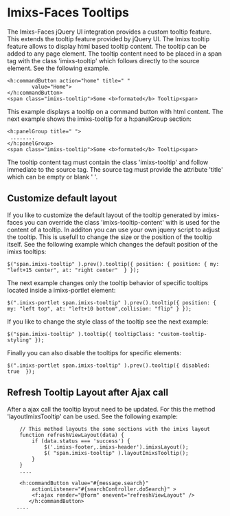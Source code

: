 # Imixs-Faces Tooltips 
The Imixs-Faces jQuery UI integration provides a custom tooltip feature.  This extends the tooltip feature provided by jQuery UI.  The Imixs tooltip feature allows to display html based tooltip content. The tooltip can be added to any page element. The tooltip content need to  be placed in a span tag with the class 'imixs-tooltip' which follows directly to  the source element. See the following example.
 
	<h:commandButton action="home" title=" "
			value="Home">
	</h:commandButton>
	<span class="imixs-tooltip">Some <b>formated</b> Tooltip<span>

This example displays a tooltip on a command button with html content. The next example shows the imixs-tooltip for a h:panelGroup section: 
 
	<h:panelGroup title=" ">
	 ........
	</h:panelGroup>
	<span class="imixs-tooltip">Some <b>formated</b> Tooltip<span>
	 
The tooltip content tag must contain the class 'imixs-tooltip' and follow immediate to the source tag.  The source tag must provide the attribute 'title' which can be empty or blank ' '.
 

## Customize default layout
If you like to customize the default layout of the tooltip generated by imixs-faces you can  override the class 'imixs-tooltip-content' with is used for the content of a tooltip.  In additon you can use your own jquery script to adjust the tooltip. This is usefull to change the size or the position of the tooltip itself. See the following example which changes the default position of the imixs tooltips:
 
	$("span.imixs-tooltip" ).prev().tooltip({ position: { position: { my: "left+15 center", at: "right center"  } });

The next example changes only the tooltip behavior of specific tooltips located inside a imixs-portlet element:
 
	$(".imixs-portlet span.imixs-tooltip" ).prev().tooltip({ position: { my: "left top", at: "left+10 bottom",collision: "flip" } });
 	 
If you like to change the style class of the tooltip see the next example:
 
	$("span.imixs-tooltip" ).tooltip({ tooltipClass: "custom-tooltip-styling" });
 
Finally you can also disable the tooltips for specific elements:
 
	$(".imixs-portlet span.imixs-tooltip" ).prev().tooltip({ disabled: true  });
 	 

## Refresh Tooltip Layout after Ajax call
After a ajax call the tooltip layout need to be updated. For this the method 'layoutImixsTooltip' can be used.  See the following example:
 
	 	// This method layouts the some sections with the imixs layout  
		function refreshViewLayout(data) {
			if (data.status === 'success') {
				$('.imixs-footer,.imixs-header').imixsLayout();
				$( "span.imixs-tooltip" ).layoutImixsTooltip();
			}
		}
		....
	
		<h:commandButton value="#{message.search}"
			actionListener="#{searchController.doSearch}" >
			<f:ajax render="@form" onevent="refreshViewLayout" />
		   </h:commandButton>
	   ....
 	 